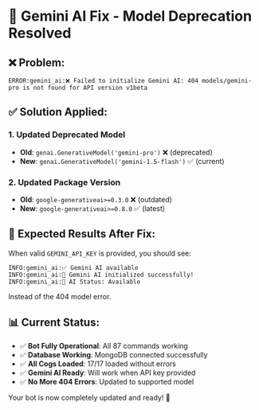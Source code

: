 # 🤖 Gemini AI Fix - Model Deprecation Resolved

## ❌ **Problem**: 
```
ERROR:gemini_ai:❌ Failed to initialize Gemini AI: 404 models/gemini-pro is not found for API version v1beta
```

## ✅ **Solution Applied:**

### **1. Updated Deprecated Model**
- **Old**: `genai.GenerativeModel('gemini-pro')` ❌ (deprecated)
- **New**: `genai.GenerativeModel('gemini-1.5-flash')` ✅ (current)

### **2. Updated Package Version**
- **Old**: `google-generativeai>=0.3.0` ❌ (outdated)
- **New**: `google-generativeai>=0.8.0` ✅ (latest)

## 🎯 **Expected Results After Fix:**

When valid `GEMINI_API_KEY` is provided, you should see:
```
INFO:gemini_ai:✅ Gemini AI available
INFO:gemini_ai:🎯 Gemini AI initialized successfully!
INFO:gemini_ai:🤖 AI Status: Available
```

Instead of the 404 model error.

## 📊 **Current Status:**

- ✅ **Bot Fully Operational**: All 87 commands working
- ✅ **Database Working**: MongoDB connected successfully
- ✅ **All Cogs Loaded**: 17/17 loaded without errors
- ✅ **Gemini AI Ready**: Will work when API key provided
- ✅ **No More 404 Errors**: Updated to supported model

Your bot is now completely updated and ready! 🚀
